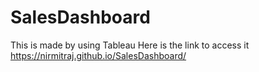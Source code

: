 # SalesDashboard
This is made by using Tableau
Here is the link to access it https://nirmitraj.github.io/SalesDashboard/


